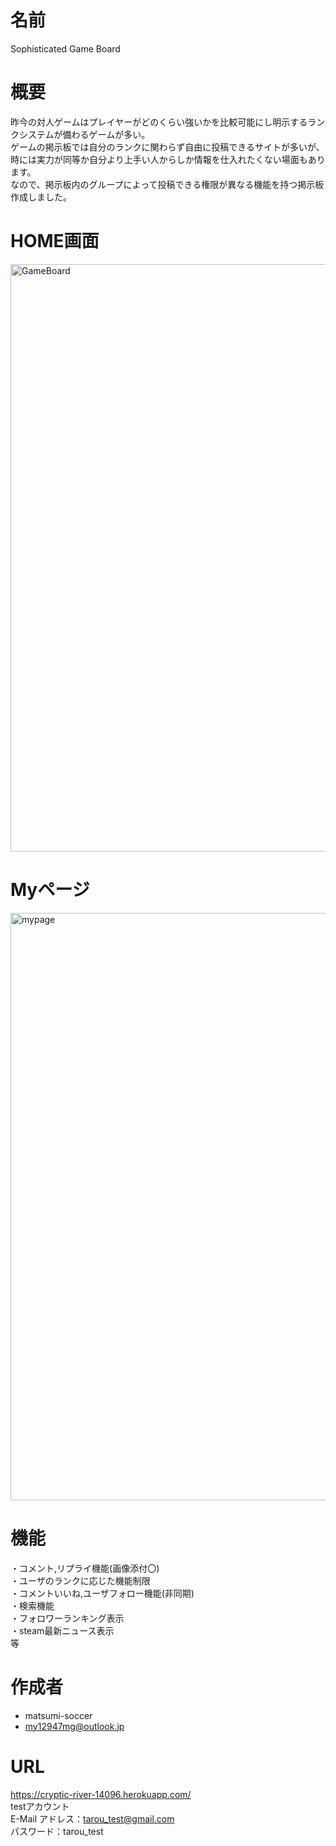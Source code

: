 # 名前
Sophisticated Game Board
 
# 概要
昨今の対人ゲームはプレイヤーがどのくらい強いかを比較可能にし明示するランクシステムが備わるゲームが多い。  
ゲームの掲示板では自分のランクに関わらず自由に投稿できるサイトが多いが、時には実力が同等か自分より上手い人からしか情報を仕入れたくない場面もあります。  
なので、掲示板内のグループによって投稿できる権限が異なる機能を持つ掲示板作成しました。  
 
# HOME画面
<img width="940" alt="GameBoard" src="https://user-images.githubusercontent.com/85006242/194742209-06d4e899-6eef-4f5f-ada0-9a774892f25c.png">

# Myページ
<img width="940" alt="mypage" src="https://user-images.githubusercontent.com/85006242/194742263-91c8fed4-e11d-4448-ab21-41dcb5309f81.png">
 
# 機能
・コメント,リプライ機能(画像添付〇)  
・ユーザのランクに応じた機能制限  
・コメントいいね,ユーザフォロー機能(非同期)  
・検索機能  
・フォロワーランキング表示  
・steam最新ニュース表示  
等
 
# 作成者
* matsumi-soccer
* my12947mg@outlook.jp

# URL
https://cryptic-river-14096.herokuapp.com/  
testアカウント  
E-Mail アドレス：tarou_test@gmail.com  
パスワード：tarou_test  